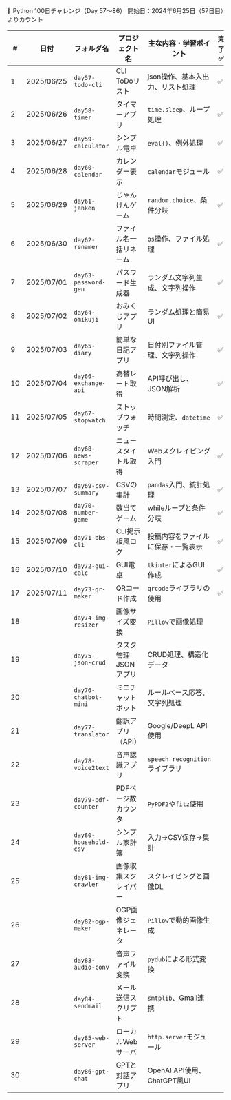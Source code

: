 📝 Python 100日チャレンジ（Day 57〜86）
開始日：2024年6月25日（57日目）よりカウント

| #  | 日付         | フォルダ名                 | プロジェクト名      | 主な内容・学習ポイント               | 完了 ✅ |
| -- | ---------- | --------------------- | ------------ | ------------------------- | ---- |
| 1  | 2025/06/25 | `day57-todo-cli`      | CLI ToDoリスト  | json操作、基本入出力、リスト処理        |   ✅  |
| 2  | 2025/06/26 | `day58-timer`         | タイマーアプリ      | `time.sleep`、ループ処理        |   ✅  |
| 3  | 2025/06/27 | `day59-calculator`    | シンプル電卓       | `eval()`、例外処理             |   ✅  |
| 4  | 2025/06/28 | `day60-calendar`      | カレンダー表示      | `calendar`モジュール           |   ✅  |
| 5  | 2025/06/29 | `day61-janken`        | じゃんけんゲーム     | `random.choice`、条件分岐      |   ✅   |
| 6  | 2025/06/30 | `day62-renamer`       | ファイル名一括リネーム  | `os`操作、ファイル処理             |   ✅  |
| 7  | 2025/07/01 | `day63-password-gen`  | パスワード生成器     | ランダム文字列生成、文字列操作           |   ✅  |
| 8  | 2025/07/02 | `day64-omikuji`       | おみくじアプリ      | ランダム処理と簡易UI               |   ✅  |
| 9  | 2025/07/03 | `day65-diary`         | 簡単な日記アプリ     | 日付別ファイル管理、文字列操作           |   ✅   |
| 10 | 2025/07/04 | `day66-exchange-api`  | 為替レート取得      | API呼び出し、JSON解析            |   ✅  |
| 11 | 2025/07/05 | `day67-stopwatch`     | ストップウォッチ     | 時間測定、`datetime`           |   ✅  |
| 12 | 2025/07/06 | `day68-news-scraper`  | ニュースタイトル取得   | Webスクレイピング入門              |   ✅  |
| 13 | 2025/07/07 | `day69-csv-summary`   | CSVの集計       | `pandas`入門、統計処理           |   ✅  |
| 14 | 2025/07/08 | `day70-number-game`   | 数当てゲーム       | whileループと条件分岐             |   ✅  |
| 15 | 2025/07/09 | `day71-bbs-cli`       | CLI掲示板風ログ    | 投稿内容をファイルに保存・一覧表示         |   ✅  |
| 16 | 2025/07/10 | `day72-gui-calc`      | GUI電卓        | `tkinter`によるGUI作成         |   ✅  |
| 17 | 2025/07/11 | `day73-qr-maker`      | QRコード作成      | `qrcode`ライブラリの使用          |   ✅  |
| 18 |            | `day74-img-resizer`   | 画像サイズ変換      | `Pillow`で画像処理             |      |
| 19 |            | `day75-json-crud`     | タスク管理JSONアプリ | CRUD処理、構造化データ             |      |
| 20 |            | `day76-chatbot-mini`  | ミニチャットボット    | ルールベース応答、文字列処理            |      |
| 21 |            | `day77-translator`    | 翻訳アプリ（API）   | Google/DeepL API使用        |      |
| 22 |            | `day78-voice2text`    | 音声認識アプリ      | `speech_recognition`ライブラリ |      |
| 23 |            | `day79-pdf-counter`   | PDFページ数カウンタ  | `PyPDF2`や`fitz`使用         |      |
| 24 |            | `day80-household-csv` | シンプル家計簿      | 入力→CSV保存→集計               |      |
| 25 |            | `day81-img-crawler`   | 画像収集スクレイパー   | スクレイピングと画像DL              |      |
| 26 |            | `day82-ogp-maker`     | OGP画像ジェネレータ  | `Pillow`で動的画像生成           |      |
| 27 |            | `day83-audio-conv`    | 音声ファイル変換     | `pydub`による形式変換            |      |
| 28 |            | `day84-sendmail`      | メール送信スクリプト   | `smtplib`、Gmail連携         |      |
| 29 |            | `day85-web-server`    | ローカルWebサーバ   | `http.server`モジュール        |      |
| 30 |            | `day86-gpt-chat`      | GPTと対話アプリ    | OpenAI API使用、ChatGPT風UI   |      |
